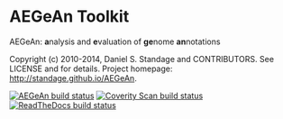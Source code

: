# AEGeAn Toolkit

AEGeAn: <b>a</b>nalysis and <b>e</b>valuation of <b>ge</b>nome <b>an</b>notations

Copyright (c) 2010-2014, Daniel S. Standage and CONTRIBUTORS.
See LICENSE and for details.
Project homepage: http://standage.github.io/AEGeAn.

[![AEGeAn build status](https://api.travis-ci.org/standage/AEGeAn.svg?branch=refactor)](https://travis-ci.org/standage/AEGeAn)
[![Coverity Scan build status](https://scan.coverity.com/projects/1021/badge.svg)](https://scan.coverity.com/projects/1021)
[![ReadTheDocs build status](https://readthedocs.org/projects/aegean/badge/?version=latest)](https://readthedocs.org/projects/aegean/badge/?version=latest)

